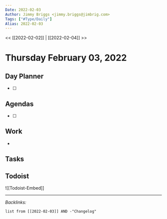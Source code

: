 ```yaml
---
Date: 2022-02-03
Author: Jimmy Briggs <jimmy.briggs@jimbrig.com>
Tags: ["#Type/Daily"]
Alias: 2022-02-03
---
```


<< [[2022-02-02]] | [[2022-02-04]] >>

# Thursday February 03, 2022

## Day Planner

- [ ] 

## Agendas

- [ ] 

## Work

- 

## Tasks

## Todoist

![[Todoist-Embed]]

***

*Backlinks:*

```dataview
list from [[2022-02-03]] AND -"Changelog"
```